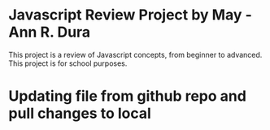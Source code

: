 # Javascript Review Project by May - Ann R. Dura
This project is a review of Javascript concepts, from beginner to advanced.
This project is for school purposes.
# Updating file from github repo and pull changes to local
